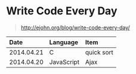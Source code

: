 Write Code Every Day
====

> http://ejohn.org/blog/write-code-every-day/

Date|Language|Item
:--|:--|:--
2014.04.21|C|quick sort
2014.04.20|JavaScript|Ajax
